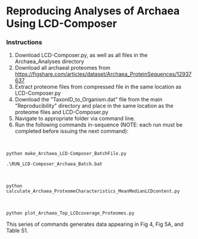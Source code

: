 # Reproducing Analyses of Archaea Using LCD-Composer

### Instructions
1. Download LCD-Composer.py, as well as all files in the Archaea_Analyses directory
2. Download all archaeal proteomes from https://figshare.com/articles/dataset/Archaea_ProteinSequences/12937637
3. Extract proteome files from compressed file in the same location as LCD-Composer.py
4. Download the "TaxonID_to_Organism.dat" file from the main "Reproducibility" directory and place in the same location as the proteome files and LCD-Composer.py
5. Navigate to appropriate folder via command line.
6. Run the following commands in-sequence (NOTE: each run must be completed before issuing the next command):
</br>

```    
python make_Archaea_LCD-Composer_BatchFile.py
```

```
.\RUN_LCD-Composer_Archaea_Batch.bat
```
</br>

    python calculate_Archaea_ProteomeCharacteristics_MeanMedianLCDcontent.py
</br>

    python plot_Archaea_Top_LCDcoverage_Proteomes.py

This series of commands generates data appearing in Fig 4, Fig 5A, and Table S1.
